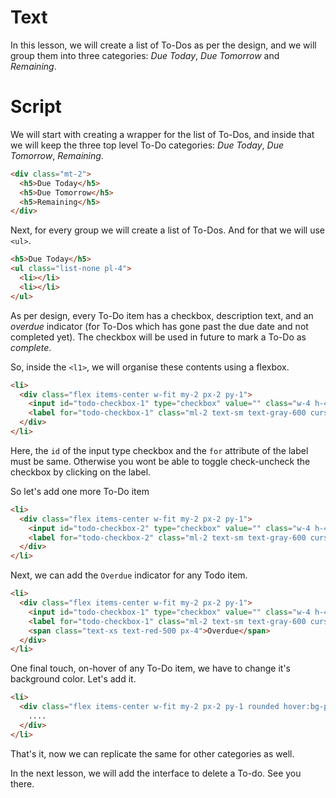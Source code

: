 # Text
In this lesson, we will create a list of To-Dos as per the design, and we will group them into three categories: *Due Today*, *Due Tomorrow* and *Remaining*.

# Script
We will start with creating a wrapper for the list of To-Dos, and inside that we will keep the three top level To-Do categories: *Due Today*, *Due Tomorrow*, *Remaining*.
```html
<div class="mt-2">
  <h5>Due Today</h5>       
  <h5>Due Tomorrow</h5>
  <h5>Remaining</h5>
</div>
```
Next, for every group we will create a list of To-Dos. And for that we will use `<ul>`.
```html
<h5>Due Today</h5>
<ul class="list-none pl-4">
  <li></li>
  <li></li>
</ul>
```

As per design, every To-Do item has a checkbox, description text, and an *overdue* indicator (for To-Dos which has gone past the due date and not completed yet). The checkbox will be used in future to mark a To-Do as *complete*.

So, inside the `<l1>`, we will organise these contents using a flexbox.
```html
<li>
  <div class="flex items-center w-fit my-2 px-2 py-1">
    <input id="todo-checkbox-1" type="checkbox" value="" class="w-4 h-4 text-blue-600 bg-gray-100 rounded border-gray-300">
    <label for="todo-checkbox-1" class="ml-2 text-sm text-gray-600 cursor-pointer">Submit Saas Project</label>
  </div>              
</li>
```
Here, the `id` of the input type checkbox and the `for` attribute of the label must be same. Otherwise you wont be able to toggle check-uncheck the checkbox by clicking on the label.

So let's add one more To-Do item
```html
<li> 
  <div class="flex items-center w-fit my-2 px-2 py-1">
    <input id="todo-checkbox-2" type="checkbox" value="" class="w-4 h-4 text-blue-600 bg-gray-100 rounded border-gray-300">
    <label for="todo-checkbox-2" class="ml-2 text-sm text-gray-600 cursor-pointer">Call accountant</label>
  </div>                            
</li>
```

Next, we can add the `Overdue` indicator for any Todo item.
```html
<li>
  <div class="flex items-center w-fit my-2 px-2 py-1">
    <input id="todo-checkbox-1" type="checkbox" value="" class="w-4 h-4 text-blue-600 bg-gray-100 rounded border-gray-300">
    <label for="todo-checkbox-1" class="ml-2 text-sm text-gray-600 cursor-pointer">Submit Saas Project</label>
    <span class="text-xs text-red-500 px-4">Overdue</span>
  </div>              
</li>
```

One final touch, on-hover of any To-Do item, we have to change it's background color. Let's add it.
```html
<li>
  <div class="flex items-center w-fit my-2 px-2 py-1 rounded hover:bg-purple-50">
    ....
  </div>
</li>
```

That's it, now we can replicate the same for other categories as well. 

In the next lesson, we will add the interface to delete a To-do. See you there.
